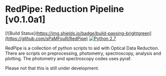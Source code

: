 # RedPipe: Reduction Pipeline [v0.1.0a1] #

[![Build Status](https://img.shields.io/badge/build-passing-brightgreen](https://github.com/sPaMFouR/RedPipe)
[![Python 2.7](https://img.shields.io/badge/python-2.7-blue.svg)](https://www.python.org/downloads/release/python-271/)

RedPipe is a collection of python scripts to aid with Optical Data Reduction. There are scripts on preprocessing, photometry, spectroscopy, analysis and plotting. The photometry and spectroscopy codes uses pyraf.

Please not that this is still under development.
